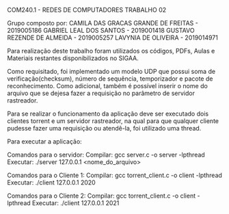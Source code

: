 COM240.1 - REDES DE COMPUTADORES
TRABALHO 02

Grupo composto por:
CAMILA DAS GRACAS GRANDE DE FREITAS     - 2019005186
GABRIEL LEAL DOS SANTOS                 - 2019001418
GUSTAVO REZENDE DE ALMEIDA              - 2019005257
LAVYNIA DE OLIVEIRA                     - 2019014971


Para realização deste trabalho foram utilizados os códigos, PDFs, Aulas e Materiais restantes disponibilizados no SIGAA.

Como requisitado, foi implementado um modelo UDP que possui soma de verificação(checksum), número de sequência, temporizador e pacote de reconhecimento. Como adicional, também é possível inserir o nome do arquivo que se dejesa fazer a requisição no parâmetro de servidor rastreador.

Para se realizar o funcionamento da aplicação deve ser executado dois clientes torrent e um servidor rastreador, na qual para que qualquer cliente pudesse fazer uma requisição ou atendê-la, foi utilizado uma thread.


Para executar a aplicação:

Comandos para o servidor:
    Compilar: gcc server.c -o server -lpthread
    Executar: ./server 127.0.0.1 <nome_do_arquivo>

Comandos para o Cliente 1:
    Compilar: gcc torrent_client.c -o client -lpthread
    Executar: ./client 127.0.0.1 2020

Comandos para o Cliente 2:
    Compilar: gcc torrent_client.c -o client -lpthread
    Executar: ./client 127.0.0.1 2021
